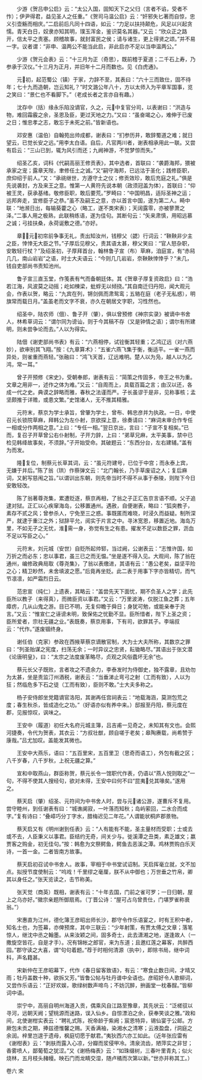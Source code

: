 <!-- { "loadSidebar": true } -->
　　少游《贺吕申公启》云：“太公入国，固知天下之父归（言者不谄，受者不怍）；伊尹得君，益见圣人之任重。”《贺司马温公启》云：“奸邪失匕著而自惊，忠义引壶觞而相庆。”二启前后凡同十四语，如云：“力足以扶持颠危，风足以兴起贪懦。青天白日，奴隶亦知其明，璞玉浑金，鉴识莫名其器。”又云：“欣众正之路开，信太平之责塞。顾稽故事，就封富民之侯；请与诸生，更上得贤之颂。”并不易一字。议者谓：“非申、温两公不能当此启，非此启亦不足以当申温两公。”

　　少游《贺元会表》云：“十三月为正（奇思），既前稽于夏道；二千石上寿，乃参承于汉仪。”十三月为正月，并旧年十二月而数也。见《白虎通》。

　　元初，起范蜀公（镇）于家，力辞不至，其表曰：“六十三而致仕，固不待年；七十九而造朝，岂云知礼？”时文潞公年八十，方以太师入为平章军国事，览之笑曰：“景仁也不看脚下。”（老成长者之言亦自有趣。）

　　沈存中（括）缘永乐陷没谪官，久之，元中复官分司，以表谢曰：“洪造与物，难回霜霰之余，圣恩及臣，更过天地之力。”又曰：“虽奋竭之心，难伸于已废之日；惟忠孝之志，敢忘于未死之前。”皆新语也。

　　邓安惠（温伯）自翰苑出帅成都，谢表曰：“扪参历井，敢辞蜀道之难；就日望云，已觉长安之远。”用李太白语。自后，凡官两川者，谢表相承用此一联。又尝有启云：“三山已到，辄为风引而还；九阙神游，不觉梦惊而失。”

　　绍圣乙亥，词科《代嗣高丽王修贡表》，其中选者，首联曰：“袭爵海邦，猥被承家之宠；露章天陛，聿修任土之诚。”又“嗣守海邦，已远沽于圣化；践修臣职，庶仰绍于前人。”又：“承祧继世，方遵守土之仪；修贡效珍，敢后充庭之礼。”俱是先说袭封，方及来王之意。惟第一人黄符先说本朝（政须冠盖为体），首联曰：“仰被王灵，获承基绪。敬修臣职，敢后要荒。”罗畸曰：“中国明昌，适际圣神之运；远邦奔走，宜修臣子之恭。”虽不及嗣王之意，亦以首言中国，遂为第二人。畸中联：“地濒日出，每输葵藿之心（略工，遂不类宋表）；天阔露零，亦被蓼萧之泽。”二事人用之极熟，此联稍练语，遂为佳句。其断句云：“矢来肃慎，用昭远慕之诚；弓挂扶桑，永荷诞敷之德。”亦好。

　　章，元初帘前争事无礼，责出知汝州，钱穆父（勰）行词云：“鞅鞅非少主之臣，悻悻无大臣之节。”子厚后见穆父，责其语太甚，穆父笑曰：“官人怒杂职，安敢轻行杖？”及绍圣初，子厚拜首台，翰林鲁子宣（布）草麻，洎庭宣，有“赤舄几几，南山岩岩”之语，时士大夫语云：“今则几几岩岩，奈鞅鞅悻悻乎？”未几，钱自吏部尚书责知池州。

　　鲁子宣三直玉堂，作笺表有气而备朝廷体。其《贺章子厚复资政启》曰：“浩若江海，风波莫之动摇；屹如楝梁，蚍蜉无以倾挠。”其自南迁归丹阳，闻大观元会，作表以贺，略云：“九宾在列，锵剑佩而肃鸳鸾；五辂在庭（老子无私惑），明旗常而载日月。”盖虽老而文字不衰，亦久在朝居文字职，习性然也。

　　绍圣中，陆农师（佃）、鲁子开（肇），俱以曾预修《神宗实录》被谪中书舍人，林希草词云：“谓尔同为谤讪，则于今其稿不存（又是钟情之语）；谓尔有所建明，则未尝争论而去。”人以为得实。

　　陆佃《谢吏部尚书表》有云：“六燕相停，试铨衡其轻重；乙鸿辽远（对六燕妙），欲审别其飞翔。”按：《九章算术》：“五雀六燕飞集于衡，衡适平。一雀一燕而异处，则雀重而燕轻。”张融曰：“鸿飞天首，辽远难明。楚人以为凫，越人以为乙鸿，常一耳。”

　　曾子开预修《宋史》，受朝奉郎，谢表有云：“简策之传固多，帝王之书为重。文章之用非一，述作之体为难。”又云：“自周而上，具载百篇之言；由汉以还，各成一代之史。典谟之辞略而雅，春秋之法谨而严。子长虽谬于是非，见称事核；孟坚颇推于详赡，或患文繁。”史馆诸人，无不推其精雅。

　　元符末，蔡京为学士承旨，曾肇为学士，曾布、韩忠彦并为执政。一日，中使召元长锁院草麻，拜韩公为左仆射，京欲探上意，徐奏请曰：“麻词未审合作专任一相或分作两相之意。”上曰：“专任一相。”翌日京出，言曰：“子宣不复相矣。”已而，复召子开草曾公右仆射制，子开力辞，上曰：“弟草兄麻，太平美事，禁中已检见韩绛故事矣，不须辞。”子开始受命。其破题云：“东西分台，左右建辅。”盖有为而发。

　　隆复位，制蔡元长草其词，云：“虽元符建号，已位于中宫；而永泰上宾，无嫌于并后。”陈了翁（珙）作蔡弹文云：“北门翰长，乃手草废诏之人；复后麻词，又躬写慈闱之旨。”以谓训出东朝，则先帝当时不得不从事于泰陵，则陛下今日安敢轻改。

　　陈了翁著尊尧集，累遭贬逐，蔡京再相，了翁之子正汇告京言语不顺。父子追逮对狱。正汇以心疾窜海岛，公移置通州。遇赦，自便谢表，略曰：“狐突教子，素存不贰之风；曾参杀人，宁免至三之惑。事既匿而难晓，时浸久而益疑。制所深严，就逮于重江之外；狱辞平允，阅实于片言之中。寻沐宽恩，移置近地。海岛万里，不如无子之无忧，淮需一身，弥觉有生之有患。擢发不足以数臣之罪，沥血不足以写臣之心。”

　　元符末，刘元城（安世）自贬所起帅郓，当过阙，公谢表云：“志惟许国，如万折之而必东；忠以事君，虽三已之而无愠。”坐是遂不得入见。大观间，陈了翁在通州，编修政典局取《尊尧集》，了翁以表缴进，其语有云：“愚公老矣，益坚平险之心；精卫眇然，未舍填波之愿。”后竟再坐贬。此二表于用事下字亦皆精切，而气节凛凛，如严霜烈日云。

　　范忠宣（纯仁）上遗表，其略云：“盖尝先天下面忧，期不负圣人之学；此先臣所以教子（来得真），而微臣资以事君。”又云：“万里波涛，仅脱江鱼之葬；五年瘴疠，几从山鬼之游。目已不明，无复仰瞻于舜日；身犹可勉，或能亲奉于尧言。”又云：“惟宣仁之诬谤未明，致保佑之忧勤不显。臣所惜者，陛下上圣之资；臣所爱者，宗社无疆之业。”表既奏，蔡京用事，下有司，欲罪其子。李端叔云：“代作。”遂废锢终身。

　　谢任伯（克家）参政在西掖草蔡京谪散官制，大为士大夫所称，其数京之罪曰：“列圣贻谋之宪度，扫荡无余；一时异议之忠贤，耘锄略尽。”其语出于张文潜《论唐明皇》，曰：“太宗之法度废革略尽，贞观之风俗蠹坏无余”也。

　　蔡元长父子既败，言者攻之不遗余力，李泰发时为侍御史，独不露章，且劝勿为太甚，坐是责监汀州酒税，谢表云：“当垂涕止弯弓之射（工而有致），人以为狂；然临危多下石之徒（工而有致），臣则不敢。”士大夫多称之。

　　杨子安侍郎坐党籍谪官洛阳，其谢再任宫祠表云：“地载海涵，莫测包荒之度；春生秋杀，皆成造化之功。”（好语亦似有养中来。）邸报至丹阳，蔡元度在郡，见报惊叹，讽味之。

　　王安中（履道）初任大名府元城主簿，吕吉甫一见奇之，未知其有文也。会熙河捷奏，令代为贺表，其衣云：“方叔壮猷，顾自嗟于老矣；皋陶赓载，尚希赞于康哉。”吕尤加叹。盖能发其微也。

　　王安中大燕乐，语曰：“五百里宋，五百里卫（思奇而语工），外包有截之区；八千岁春，八千岁秋，上祝无疆之算。”

　　宣和中取燕山，群臣称贺，蔡元长令一馆职代作表，仍语以“燕人悦则取之”一句，不得不使其人搜经句，欲对未得，王安中曰何不曰“昆夷兑其喙矣。”遂用之。

　　蔡天启（肇）绍圣、元符间为中书舍人时，尝与元诸公游，遂曹斥不复用。尝守睦州，到任谢表有曰：“城谯阒寂，一叶落而知秋；岛屿萦回，二水合而成字。”复有诗曰：“叠嶂巧分丁字水，腊梅迟见二年花。”人谓能状桐庐郡景物。

　　蔡天启又有《明州谢到任表》云：“人有能有不能，圣主量材而受职；士或去或不去，人臣秉义以事君。臣结约无奇，间关少与。徙溪潭之丑类，素乏雄文；嬴贾客之购金，初无佳句。”按：韩愈为文祭鳄鱼，鳄鱼去恶溪之潭。鸡林贾购白乐天诗，一首一金。二者皆南方故事。

　　蔡天启初召试中书舍人。故事，宰相于中书堂试诏制。天启挥毫立就，文不加点。拟授节度使制云：“呜戏！千里缪之毫厘，朕不从中御也；万世垂之竹帛，卿其以身任之。”张天览读之，击节称美。

　　张天觉（商英）既相，谢表有云：“十年去国，门前之雀可罗；一日归朝，屋上之乌亦好。”徽宗亲题所御扇焉。（丁晋公诗：“屋可占乌曾贵仕，门堪罗雀称衰翁。”）

　　宋惠直为江州，德化簿王彦昭出师长沙，郡守令作乐语宴之，时有王积中者，知名士也，为签幕，亦俾预席，其中三联云：“少年射策，有贾太傅之文章；落笔惊人，继沈中丞之翰墨。从来汝颖之间，固多奇士，此去潇湘之地，遂逢故人（一撒旋空皆花，自是才手）。况有锦帐之郎官，来为东道；且邀红莲之幕客，共醉西园。”郡守读之大喜，谓“句句着题。”荐于时相何清源（执中），即除书局，继中词科，声名籍甚。

　　宋新仲在王彦昭幕下，代作《春日留客致语》，有云：“寒食止数日间，才晴又雨；牡丹盖数十种，欲拆又芳。”皆鲁公帖与牡丹谱中全语也。彦昭好令人歌柳词，又尝作乐语云：“正好欢娱，歌绿树数声啼鸟；不妨沉醉，拚画堂一枕春酲。”皆柳词中语。

　　崇宁中，高丽自明州海道入贡，偶乘风自江路至豫章，其先状云：“泛槎驭以寻河，远朝天阙；望桃源而迷路，误入仙乡。自惊漂泊之余，获奉笑谈之雅。”政和间，北使谢柑实表云：“聘礼式陈，祝帝龄于紫阙；宸恩特异，锡仙宴于公邮。方厥包未贡之期，捧兹德惟馨之赐。天香满袖，染湘水之清寒；云液盈盘，洞庭之余润。梓里岂遑于遗母，枫庭切愿于献君。”夷狄西六亦工如此。（近年张应雷有《谢柑表》云：“剥肤而露入心凉，分瓣而浆侵甲冷。清泉流齿，陋萍实之非甘；香雾喷人，鄙葡萄之犹涩。”又《谢杨梅表》云：“如珠缀树，三春叶里青丸；似火烧林，五月枝头赭幔。映石门而龙睛交湿，随卢橘而次第以新。”世亦并称其工。） 

卷六 宋 
 
